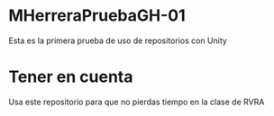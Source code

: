 # MHerreraPruebaGH-01
Esta es la primera prueba de uso de repositorios con Unity

# Tener en cuenta
Usa este repositorio para que no pierdas tiempo en la clase de RVRA
